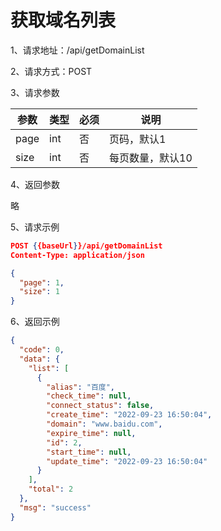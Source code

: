 # 获取域名列表

1、请求地址：/api/getDomainList

2、请求方式：POST

3、请求参数

| 参数  | 类型   | 必须 | 说明 |
| -| - | - | - |
|page | int | 否 | 页码，默认1
|size | int | 否 | 每页数量，默认10

4、返回参数

略


5、请求示例

```json
POST {{baseUrl}}/api/getDomainList
Content-Type: application/json

{
  "page": 1,
  "size": 1
}
```

6、返回示例

```json
{
  "code": 0,
  "data": {
    "list": [
      {
        "alias": "百度",
        "check_time": null,
        "connect_status": false,
        "create_time": "2022-09-23 16:50:04",
        "domain": "www.baidu.com",
        "expire_time": null,
        "id": 2,
        "start_time": null,
        "update_time": "2022-09-23 16:50:04"
      }
    ],
    "total": 2
  },
  "msg": "success"
}
```

